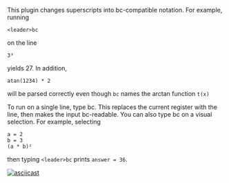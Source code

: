 This plugin changes superscripts into bc-compatible notation. For example, running

    <leader>bc

on the line

    3³

yields 27. In addition, 

    atan(1234) * 2

will be parsed correctly even though `bc` names the arctan function `t(x)`

To run on a single line, type <leader>bc. This replaces the current register with
the line, then makes the input bc-readable. You can also type <leader>bc on a visual selection. For example, selecting

    a = 2
    b = 3
    (a * b)²
    
then typing `<leader>bc` prints `answer = 36`.

[![asciicast](https://asciinema.org/a/290011.svg)](https://asciinema.org/a/290011)

<script src="https://asciinema.org/a/14.js" id="asciicast-14" async></script>
